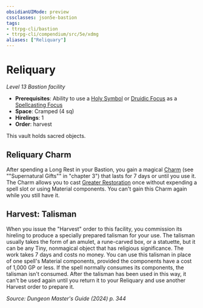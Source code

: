 ```yaml
---
obsidianUIMode: preview
cssclasses: json5e-bastion
tags:
- ttrpg-cli/bastion
- ttrpg-cli/compendium/src/5e/xdmg
aliases: ["Reliquary"]
---
```

# Reliquary
*Level 13 Bastion facility*  

- **Prerequisites**: Ability to use a [Holy Symbol](holy-symbol-xphb.md) or [Druidic Focus](druidic-focus-xphb.md) as a [Spellcasting Focus](spellcasting-focus-xphb.md)
- **Space**: Cramped (4 sq)
- **Hirelings**: 1
- **Order**: harvest

This vault holds sacred objects.

## Reliquary Charm

After spending a Long Rest in your Bastion, you gain a magical [Charm](reliquary-charm-xdmg.md) (see ""Supernatural Gifts"" in "chapter 3") that lasts for 7 days or until you use it. The Charm allows you to cast [Greater Restoration](greater-restoration-xphb.md) once without expending a spell slot or using Material components. You can't gain this Charm again while you still have it.

## Harvest: Talisman

When you issue the "Harvest" order to this facility, you commission its hireling to produce a specially prepared talisman for your use. The talisman usually takes the form of an amulet, a rune-carved box, or a statuette, but it can be any Tiny, nonmagical object that has religious significance. The work takes 7 days and costs no money. You can use this talisman in place of one spell's Material components, provided the components have a cost of 1,000 GP or less. If the spell normally consumes its components, the talisman isn't consumed. After the talisman has been used in this way, it can't be used again until you return it to your Reliquary and use another Harvest order to prepare it.

*Source: Dungeon Master's Guide (2024) p. 344*
